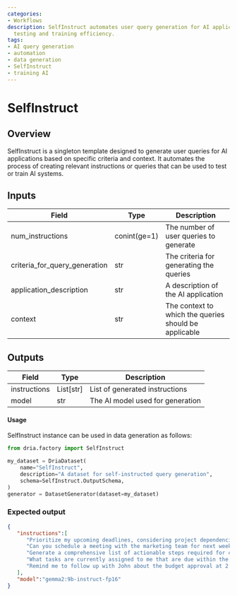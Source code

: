 ```yaml
---
categories:
- Workflows
description: SelfInstruct automates user query generation for AI applications, enhancing
  testing and training efficiency.
tags:
- AI query generation
- automation
- data generation
- SelfInstruct
- training AI
---
```


# SelfInstruct

## Overview
SelfInstruct is a singleton template designed to generate user queries for AI applications based on specific criteria and context. It automates the process of creating relevant instructions or queries that can be used to test or train AI systems.

## Inputs
| Field | Type | Description |
|-------|------|-------------|
| num_instructions | conint(ge=1) | The number of user queries to generate |
| criteria_for_query_generation | str | The criteria for generating the queries |
| application_description | str | A description of the AI application |
| context | str | The context to which the queries should be applicable |

## Outputs
| Field | Type | Description |
|-------|------|-------------|
| instructions | List[str] | List of generated instructions |
| model | str | The AI model used for generation |

#### Usage

SelfInstruct instance can be used in data generation as follows:

```python
from dria.factory import SelfInstruct

my_dataset = DriaDataset(
    name="SelfInstruct",
    description="A dataset for self-instructed query generation",
    schema=SelfInstruct.OutputSchema,
)
generator = DatasetGenerator(dataset=my_dataset)
```

### Expected output

```json
{
   "instructions":[
      "Prioritize my upcoming deadlines, considering project dependencies. ",
      "Can you schedule a meeting with the marketing team for next week to discuss the Q3 campaign?",
      "Generate a comprehensive list of actionable steps required for completing the client proposal.",
      "What tasks are currently assigned to me that are due within the next 7 days?",
      "Remind me to follow up with John about the budget approval at 2 PM tomorrow."
   ],
   "model":"gemma2:9b-instruct-fp16"
}
```
